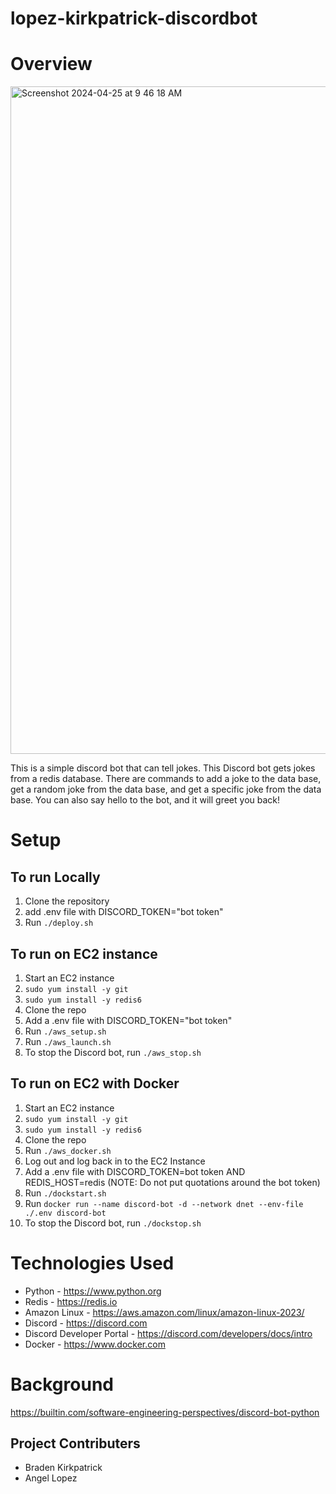 # lopez-kirkpatrick-discordbot

# Overview

<img width="1068" alt="Screenshot 2024-04-25 at 9 46 18 AM" src="https://github.com/cs220s24/lopez-kirkpatrick-discordbot/assets/109396828/d6ff2443-b8fc-49e5-b9b3-4435b6fb6ed0">

This is a simple discord bot that can tell jokes. This Discord bot gets jokes from a redis database. There are commands to add a joke to the data base, get a random joke from the data base, and get a specific joke from the data base. You can also say hello to the bot, and it will greet you back!


# Setup

## **To run Locally**

1. Clone the repository
2. add .env file with DISCORD_TOKEN="bot token"
3. Run `./deploy.sh`


## **To run on EC2 instance**

1. Start an EC2 instance
2. `sudo yum install -y git`
3. `sudo yum install -y redis6`
4. Clone the repo
5. Add a .env file with DISCORD_TOKEN="bot token"
6. Run `./aws_setup.sh`
7. Run `./aws_launch.sh`
8. To stop the Discord bot, run `./aws_stop.sh`

## **To run on EC2 with Docker**

1. Start an EC2 instance
2. `sudo yum install -y git`
3. `sudo yum install -y redis6`
4. Clone the repo
5. Run `./aws_docker.sh`
6. Log out and log back in to the EC2 Instance
7. Add a .env file with DISCORD_TOKEN=bot token AND REDIS_HOST=redis (NOTE: Do not put quotations around the bot token) 
8. Run `./dockstart.sh`
9. Run `docker run --name discord-bot -d --network dnet --env-file ./.env discord-bot`
10. To stop the Discord bot, run `./dockstop.sh`

# Technologies Used 

- Python - https://www.python.org
- Redis - https://redis.io
- Amazon Linux - https://aws.amazon.com/linux/amazon-linux-2023/
- Discord - https://discord.com
- Discord Developer Portal - https://discord.com/developers/docs/intro
- Docker - https://www.docker.com


# Background

https://builtin.com/software-engineering-perspectives/discord-bot-python

## Project Contributers
- Braden Kirkpatrick
- Angel Lopez

